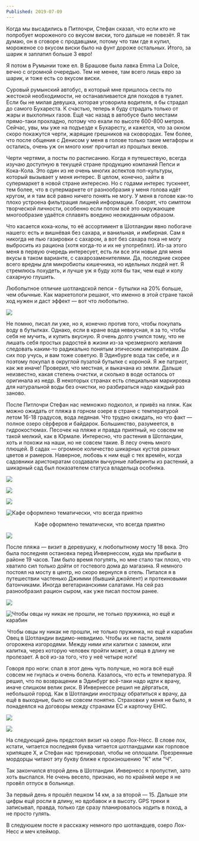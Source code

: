 ```yaml
---
Published: 2019-07-09
---
```

Когда мы высадились в Питлочри, Стефан сказал, что если кто не попробует мороженого со вкусом виски, того дальше не повезёт. Я так думаю, он в сговоре с продавцами, потому что там где я купил, мороженое со вкусом виски было на фунт дороже остальных. Итого, за шарик я заплатил больше 3 евро!

Я потом в Румынии тоже ел. В Брашове была лавка Emma La Dolce, вечно с огромной очередью. Тем не менее, там всего лишь евро за шарик, и тоже есть со вкусом виски.

Суровый румынский автобус, в который мне пришлось сесть по жестокой необходимости, не останавливается для походов в туалет. Если бы не милая девушка, которая уговорила водителя, я бы страдал до самого Бухареста. К счастью, теперь я буду страдать только от жары и выхлопных газов. Ещё час назад в автобусе было местами прямо-таки прохладно, потому что ехали по высоте 600-800 метров. Сейчас, увы, мы уже на подъезде к Бухаресту, и кажется, что за окном скоро покажутся черти, жарящие грешников на сковородах. Тем более, что после общения с Денисом у меня в голове только такие метафоры и остались, очень уж он много книг прочитал из прошлых веков.

Черти чертями, а посты по расписанию. Когда я путешествую, всегда изучаю доступную в текущей стране продукцию компаний Пепси и Кока-Кола. Это один из не очень многих аспектов поп-культуры, который вызывает у меня интерес. В целом, конечно, зайти в супермаркет в новой стране интересно. Но с годами интерес тускнеет, тем более, что в супермаркете от разнообразия у меня голова идёт кругом, и я там всё равно ничего понять не могу. У меня в голове как-то плохо устроена фильтрация лищней информации. Говорят, что симптом творческой личности, особенно если потом всё это окружающее многообразие удаётся сплавять воедино неожиданным образом.

Что касается кока-колы, то её ассортимент в Шотландии явно побогаче нашего: есть и вишнёвая без сахара, и ванильная, и имбирная. Сам я никогда не пью газировки с сахаром, а вот без сахара пока не могу выбросить из рациона (хотя когда-то и их не употреблял). Из-за этого меня в первую очередь интересует, есть ли все эти новые для меня вкусы в таком варианте, с сахарозаменителями. Да, последние скорее всего вредны для микробиоты кишечника, но идельных людей нет. Я стремлюсь похудеть, и лучше уж я буду хотя бы так, чем ещё и колу сахарную глушить.

Любопытное отличие шотландской пепси - бутылки на 20% больше, чем обычные. Как маркетологи решают, что именно в этой стране такой ход нужен и даст эффект &mdash; вот что любопытно.

![](IMG_20190615_134021.jpg)

Не помню, писал ли уже, но я, конечно против того, чтобы покупать воду в бутылках. Однако, если в кране вода невкусная, я за то, чтобы себя не мучить, и купить вкусную. Я очень долго учился тому, что не лишать себя простых радостей в жизни из-за чрезмерного желания следовать каким-то радикально понятым этическим императивам. До сих пор учусь, и вам тоже советую. В Эдинбурге вода так себе, и я поэтому покупал в округлой пузатой бутылке с короной. Я же патриот, как же иначе! Проверил, что местная, и выкачана из земли. Дальше неизвестно, какая степень очистки, и сколько в воде осталось от оригинала из недр. В некоторых странах есть специальная маркировка для натуральной воды без очистки, но разбираться надо каждый раз заново.

После Питлочри Стефан нас немножко подколол, и привёз на пляж. Как можно ожидать от пляжа в горном озере в стране с температурой летом 16-18 градусов, вода ледяная. Что трудно ожидать, но что факт &mdash; полное озеро сёрферов и байдарок. Большинство, разумеется, в гидрокостюмах. Песочек на пляже и правда приятный, но совсем не такой мелкий, как в Юрмале. Интересно, что растения в Шотландии, хоть и похожи на наши, но не совсем такие. В лесу очень много плющей. В садах &mdash; огромное количество шикарных кустов разных цветов и рамеров. Наверное, любовь к ним ещё с тех времён, когда садовники аристократам создавали вычурные лабиринты из растений, а шикарный сад был показателем статуса владельца особняка.


![](IMG_20190615_153705.jpg)


![](IMG_20190615_153955.jpg)


![](IMG_20190615_154239.jpg)


![Кафе оформлено тематически, что всегда приятно](IMG_20190615_154829.jpg)
<div style='text-align:center'>Кафе оформлено тематически, что всегда приятно</div>


![](IMG_20190615_154839.jpg)


После пляжа &mdash; визит в деревушку, к любопытному мосту 18 века. Это была последняя остановка перед Инвернессом, куда мы прибыли в районе 19 часов. Там было время погулять, но мне стало так плохо, что хватило сил только дойти от гостевого дома до магазина. Я немного постоял на мосту в центр, но скоро вернулся в отель. Питался я в путешествии частенько Джимми (бывший джойлент) и протеиновыми батончиками. Иногда вегетарианскими салатами. На сей раз разнообразил рацион сыром, как уже писал постом ранее.

![](IMG_20190615_163814.jpg)


![Чтобы овцы ну никак не прошли, не только пружинка, но ещё и карабин](IMG_20190615_173229.jpg)
<div style='text-align:center'>Чтобы овцы ну никак не прошли, не только пружинка, но ещё и карабин</div>
Овец в Шотландии видимо-невидимо. Чтобы их не пасти, земля огорожена изгородями. Между ними или калитки с замком, или калитка, через которую человек пройти может, а овца в длину не пролезает. А всё из-за того, что у неё четыре ноги!

Говоря про ноги: спал в этот день чуть получше, но нога всё ещё совсем не гнулась и очень болела. Казалось, что есть и температура. Я решил, что по возвращении в Эдинбург всё-таки надо идти к врачу, иначе слишком велик риск. В Инвернессе решил не дёргаться, небольшой город. Как в Шотландии инострацу обратиться к врачу, да ещё в выходные, было не совсем понятно. Страховки у меня не было, я понадеялся на договоры между странами ЕС и карточку EHIC.


![](IMG_20190615_202522.jpg)


![](IMG_20190615_202517.jpg)

На следующий день предстоял визит на озеро Лох-Несс. В слове лох, кстати, читается последняя буква читается шотландцами как горловое хрипящее Х, и Стефан нас тренировал, чтобы не оплошали. Презренные мордорцы читают эту букву ближе к произношению "К" или "Ч". 

Так закончился второй день в Шотландии. Инвернесс я пропустил, зато хоть выспался. Не очень весело, признаю, но по крайней мере я не провёл отпуск в больнице.

За первый день я прошёл пешком 14 км, а за второй &mdash; 15. Дальше эти цифры ещё росли в длину, но вдобавок и в высоту. GPS треки я записывал, правда, только где сразу планировалось ходить в поход, а не просто гулять.

В следуюшем посте я расскажу немного про шотландцев, озеро Лох-Несс и меч клеймор.